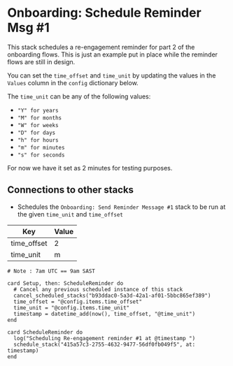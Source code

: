 # Onboarding: Schedule Reminder Msg #1

This stack schedules a re-engagement reminder for part 2 of the onboarding flows.  This is just an example put in place while the reminder flows are still in design.

You can set the `time_offset` and `time_unit` by updating the values in the `Values` column in the `config` dictionary below.

The `time_unit` can be any of the following values:

* `"Y" for years`
* `"M" for months`
* `"W" for weeks`
* `"D" for days`
* `"h" for hours`
* `"m" for minutes`
* `"s" for seconds`

For now we have it set as 2 minutes for testing purposes.

## Connections to other stacks

* Schedules the `Onboarding: Send Reminder Message #1` stack to be run at the given `time_unit` and `time_offset`

<!--
 dictionary: "config"
version: "0.1.0"
columns: [] 
-->

| Key         | Value |
| ----------- | ----- |
| time_offset | 2     |
| time_unit   | m     |

<!-- { section: "18c862f9-d5ed-4b05-9c6d-cf725635f238", x: 0, y: 0} -->

```stack
# Note : 7am UTC == 9am SAST

card Setup, then: ScheduleReminder do
  # Cancel any previous scheduled instance of this stack
  cancel_scheduled_stacks("b93ddac0-5a3d-42a1-af01-5bbc865ef389")
  time_offset = "@config.items.time_offset"
  time_unit = "@config.items.time_unit"
  timestamp = datetime_add(now(), time_offset, "@time_unit")
end

card ScheduleReminder do
  log("Scheduling Re-engagement reminder #1 at @timestamp ")
  schedule_stack("415a57c3-2755-4632-9477-56df0fb049f5", at: timestamp)
end

```